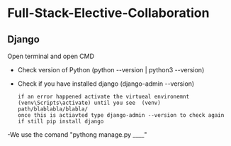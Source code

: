 # Full-Stack-Elective-Collaboration 



## Django 

Open terminal and open CMD
- Check version of Python (python --version | python3 --version)
- Check if you have installed django (django-admin --version)

      if an error happened activate the virtueal environemnt (venv\Scripts\activate) until you see  (venv) path/blablabla/blabla/
      once this is actiavted type django-admin --version to check again if still pip install django

-We use the comand "pythong manage.py ____" 
